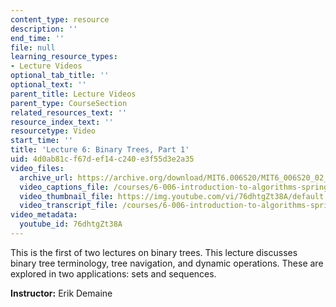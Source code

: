 ```yaml
---
content_type: resource
description: ''
end_time: ''
file: null
learning_resource_types:
- Lecture Videos
optional_tab_title: ''
optional_text: ''
parent_title: Lecture Videos
parent_type: CourseSection
related_resources_text: ''
resource_index_text: ''
resourcetype: Video
start_time: ''
title: 'Lecture 6: Binary Trees, Part 1'
uid: 4d0ab81c-f67d-ef14-c240-e3f55d3e2a35
video_files:
  archive_url: https://archive.org/download/MIT6.006S20/MIT6_006S20_02_25_Lecture_6_300k.mp4
  video_captions_file: /courses/6-006-introduction-to-algorithms-spring-2020/9dab95776c4c57548dea5bb73a627a33_76dhtgZt38A.vtt
  video_thumbnail_file: https://img.youtube.com/vi/76dhtgZt38A/default.jpg
  video_transcript_file: /courses/6-006-introduction-to-algorithms-spring-2020/5ea5e2b8225c69094b0c684982d370ae_76dhtgZt38A.pdf
video_metadata:
  youtube_id: 76dhtgZt38A
---
```


This is the first of two lectures on binary trees. This lecture discusses binary tree terminology, tree navigation, and dynamic operations. These are explored in two applications: sets and sequences.

**Instructor:** Erik Demaine